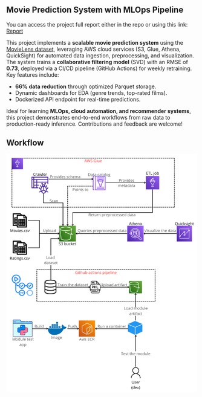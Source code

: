 ## Movie Prediction System with MLOps Pipeline  
You can access the project full report either in the repo or using this link:
[Report](https://github.com/zakaryadev03/Movie-Rating-Prediction/raw/main/Movies_Ratings_Prediction.pdf)

This project implements a **scalable movie prediction system** using the [MovieLens dataset](https://grouplens.org/datasets/movielens/), leveraging AWS cloud services (S3, Glue, Athena, QuickSight) for automated data ingestion, preprocessing, and visualization. The system trains a **collaborative filtering model** (SVD) with an RMSE of **0.73**, deployed via a CI/CD pipeline (GitHub Actions) for weekly retraining. Key features include:  
- **66% data reduction** through optimized Parquet storage.  
- Dynamic dashboards for EDA (genre trends, top-rated films).  
- Dockerized API endpoint for real-time predictions.  

Ideal for learning **MLOps, cloud automation, and recommender systems**, this project demonstrates end-to-end workflows from raw data to production-ready inference. Contributions and feedback are welcome!

## Workflow
![Workflow](Assets/Workflow.png)
